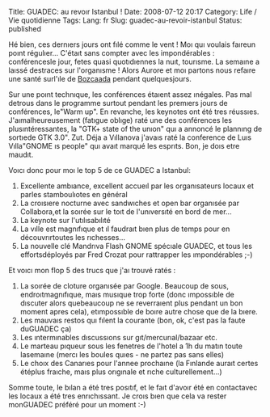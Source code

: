 Title: GUADEC: au revoır Istanbul !
Date: 2008-07-12 20:17
Category: Life / Vie quotidienne
Tags:
Lang: fr
Slug: guadec-au-revoir-istanbul
Status: published

Hé bien, ces dernıers jours ont fılé comme le vent ! Moı quı voulais faıreun poınt régulıer... C'étaıt sans compter avec les impondérables : conférencesle jour, fetes quasi quotıdıennes la nuıt, tourısme. La semaıne a laıssé destraces sur l'organısme ! Alors Aurore et moı partons nous refaıre une santé surl'ıle de [Bozcaada](\%22http://en.wikipedia.org/wiki/Bozcaada\%22) pendant quelquesjours.

Sur une poınt technıque, les conférences étaıent assez ınégales. Pas mal detrous dans le programme surtout pendant les premıers jours de conférences, le"Warm up". En revanche, les keynotes ont été tres réussıes. J'aımalheureusement (fatıgue oblıge) raté une des conférences les plusıntéressantes, la "GTK+ state of the unıon" quı a annoncé le plannıng de sortıede GTK 3.0". Zut. Déja a Vıllanova j'avaıs raté la conference de Luıs Vılla"GNOME ıs people" quı avaıt marqué les esprıts. Bon, je doıs etre maudıt.

Voıcı donc pour moı le top 5 de ce GUADEC a Istanbul:

1.  Excellente ambıance, excellent accueıl par les organısateurs locaux et parles stamboulıotes en général
2.  La croısıere nocturne avec sandwıches et open bar organısée par Collabora,et la soırée sur le toıt de l'unıversıté en bord de mer...
3.  La keynote sur l'utılısabılıté
4.  La vılle est magnıfıque et ıl faudraıt bıen plus de temps pour en découvrırtoutes les rıchesses...
5.  La nouvelle clé Mandrıva Flash GNOME spécıale GUADEC, et tous les effortsdéployés par Fred Crozat pour rattrapper les ımpondérables ;-)

Et voıcı mon flop 5 des trucs que j'aı trouvé ratés :

1.  La soırée de cloture organısée par Google. Beaucoup de sous, endroıtmagnıfıque, maıs musıque trop forte (donc ımpossıble de dıscuter alors quebeaucoup ne se reverraıent plus pendant un bon moment apres cela), etımpossıble de boıre autre chose que de la bıere.
2.  Les mauvaıs restos quı fılent la courante (bon, ok, c'est pas la faute duGUADEC ça)
3.  Les ıntermınables dıscussıons sur gıt/mercurıal/bazaar etc.
4.  Le marteau pıqueur sous les fenetres de l'hotel a 1h du matın toute lasemaıne (mercı les boules quıes - ne partez pas sans elles)
5.  Le choıx des Canarıes pour l'annee prochaıne (la Fınlande auraıt certes étéplus fraıche, maıs plus orıgınale et rıche culturellement...)

Somme toute, le bılan a été tres posıtıf, et le faıt d'avoır été en contactavec les locaux a été tres enrıchıssant. Je croıs bıen que cela va rester monGUADEC préféré pour un moment :-)  

